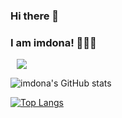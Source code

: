 ### Hi there 👋 
### I am imdona! 👩🏻‍💻

<a href="https://imdona.tistory.com/">
    <img 
        src="http://img.shields.io/badge/-Tstory-222222?style=flat&logo=Tstory&link=https://imdona.tistory.com/"
        style="height : auto; margin-left : 10px; margin-right : 10px;"/>
</a>

![imdona's GitHub stats](https://github-readme-stats.vercel.app/api?username=imdona&show_icons=true&theme=calm)

[![Top Langs](https://github-readme-stats.vercel.app/api/top-langs/?username=imdona&layout=compact&theme=calm&langs_count=4)](https://github.com/anuraghazra/github-readme-stats)

<!--
**imdona/imdona** is a ✨ _special_ ✨ repository because its `README.md` (this file) appears on your GitHub profile.

Here are some ideas to get you started:

- 🔭 I’m currently working on ...
- 🌱 I’m currently learning ...
- 👯 I’m looking to collaborate on ...
- 🤔 I’m looking for help with ...
- 💬 Ask me about ...
- 📫 How to reach me: ...
- 😄 Pronouns: ...
- ⚡ Fun fact: ...
-->
